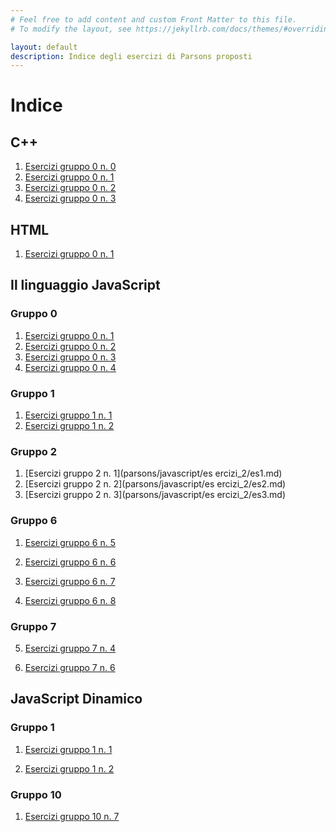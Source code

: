 ```yaml
---
# Feel free to add content and custom Front Matter to this file.
# To modify the layout, see https://jekyllrb.com/docs/themes/#overriding-theme-defaults

layout: default
description: Indice degli esercizi di Parsons proposti 
---
```


# Indice

## C++
1. [Esercizi gruppo 0 n. 0](parsons/cpp/esercizi_0/es0.md)
2. [Esercizi gruppo 0 n. 1](parsons/cpp/esercizi_0/es1.md)
3. [Esercizi gruppo 0 n. 2](parsons/cpp/esercizi_0/es2.md)
4. [Esercizi gruppo 0 n. 3](parsons/cpp/esercizi_0/es3.md)

## HTML
1. [Esercizi gruppo 0 n. 1](parsons/html/esercizi_0/es1.md)

## Il linguaggio JavaScript

### Gruppo 0

1. [Esercizi gruppo 0 n. 1](parsons/javascript/esercizi_0/es1.md)
2. [Esercizi gruppo 0 n. 2](parsons/javascript/esercizi_0/es2.md)
3. [Esercizi gruppo 0 n. 3](parsons/javascript/esercizi_0/es3.md)
4. [Esercizi gruppo 0 n. 4](parsons/javascript/esercizi_0/es4.md)

### Gruppo 1
1. [Esercizi gruppo 1 n. 1](parsons/javascript/esercizi_1/es1.md)
2. [Esercizi gruppo 1 n. 2](parsons/javascript/esercizi_1/es2.md)

### Gruppo 2
1. [Esercizi gruppo 2 n. 1](parsons/javascript/es
ercizi_2/es1.md)
2. [Esercizi gruppo 2 n. 2](parsons/javascript/es
ercizi_2/es2.md)
3. [Esercizi gruppo 2 n. 3](parsons/javascript/es
ercizi_2/es3.md)

### Gruppo 6
1. [Esercizi gruppo 6 n. 5](parsons/javascript/esercizi_6/es5.md)

2. [Esercizi gruppo 6 n. 6](parsons/javascript/esercizi_6/es6.md)

3. [Esercizi gruppo 6 n. 7](parsons/javascript/esercizi_6/es7.md)      

4. [Esercizi gruppo 6 n. 8](parsons/javascript/esercizi_6/es8.md)

### Gruppo 7
5. [Esercizi gruppo 7 n. 4](parsons/javascript/esercizi_7/es4.md)

6. [Esercizi gruppo 7 n. 6](parsons/javascript/esercizi_7/es6.md)


## JavaScript Dinamico
### Gruppo 1
1. [Esercizi gruppo 1 n. 1](parsons/javascript_dinamico/esercizi_1/es1.md)

2. [Esercizi gruppo 1 n. 2](parsons/javascript_dinamico/esercizi_1/es2.md)

### Gruppo 10
1. [Esercizi gruppo 10 n. 7](parsons/javascript/esercizi_10/es7.md)
